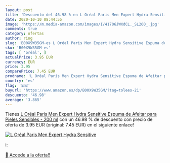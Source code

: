 ```yaml
---
layout: post
title: 'Descuento del 46.98 % en L Oréal Paris Men Expert Hydra Sensitive'
date: 2020-10-10 08:44:55
image: 'https://m.media-amazon.com/images/I/41706JWXdCL._SL200_.jpg'
comments: true
category: ofertas
author: ring
slug: 'B00X9W35GM-es L Oréal Paris Men Expert Hydra Sensitive Espuma de Afeitar...'
sku: 'B00X9W35GM-es'
tags: [ 'oréal', ]
actualPrice: 3.95 EUR
currency: EUR
price: 3.95
comparePrice: 7.45 EUR
prodname: 'L Oréal Paris Men Expert Hydra Sensitive Espuma de Afeitar para Pieles Sensibles - 200 ml'
country: 'es'
flag: '🇪🇸'
buyurl: 'https://www.amazon.es/dp/B00X9W35GM/?tag=tolees-21'
descuento: '46.98'
average: '3.865'
---
```


Tienes [L Oréal Paris Men Expert Hydra Sensitive Espuma de Afeitar para Pieles Sensibles - 200 ml](https://www.amazon.es/dp/B00X9W35GM/?tag=tolees-21) con un 46.98 % de descuento con precio de oferta de 3.95 EUR (original: 7.45 EUR) en el siguiente enlace!

[![L Oréal Paris Men Expert Hydra Sensitive](https://m.media-amazon.com/images/I/41706JWXdCL._SL200_.jpg)](https://www.amazon.es/dp/B00X9W35GM/?tag=tolees-21)

ℹ️:


[🛒 Accede a la oferta!!](https://www.amazon.es/dp/B00X9W35GM/?tag=tolees-21)
